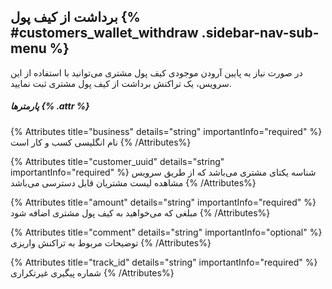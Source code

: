 ## برداشت از کیف پول {% #customers_wallet_withdraw  .sidebar-nav-sub-menu %}
در صورت نیاز به پایین آرودن موجودی کیف پول مشتری می‌توانید با استفاده از این سرویس، یک تراکنش برداشت از کیف پول مشتری ثبت نمایید.

##### پارمترها {% .attr %}

{% Attributes title="business" details="string" importantInfo="required" %}
نام انگلیسی کسب و کار است
{% /Attributes%}

{% Attributes title="customer_uuid" details="string" importantInfo="required" %}
شناسه یکتای مشتری می‌باشد که از طریق سرویس مشاهده لیست مشتریان قابل دسترسی می‌باشد
{% /Attributes%}

{% Attributes title="amount" details="string" importantInfo="required" %}
مبلغی که می‌خواهید به کیف پول مشتری اضافه شود
{% /Attributes%}

{% Attributes title="comment" details="string" importantInfo="optional" %}
توضیحات مربوط به تراکنش واریزی
{% /Attributes%}

{% Attributes title="track_id" details="string" importantInfo="required" %}
شماره پیگیری غیرتکراری
{% /Attributes%}
